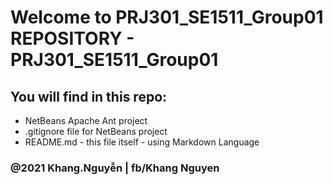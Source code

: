 # Welcome to PRJ301_SE1511_Group01 REPOSITORY - PRJ301_SE1511_Group01
## You will find in this repo:

* NetBeans Apache Ant project
* .gitignore file for NetBeans project
* README.md - this file itself - using Markdown Language


### @2021 Khang.Nguyễn | fb/Khang Nguyen 
